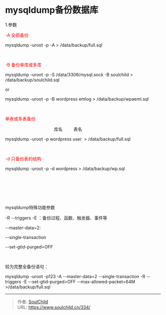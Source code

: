 # mysqldump备份数据库

<!--more-->
1.参数

<span style="color: #ff0000;">-A 全部备份</span>

mysqldump -uroot -p -A &gt; /data/backup/full.sql

&nbsp;

<span style="color: #ff0000;">-B 备份单库或多库</span>

<span style="white-space: normal;">mysqldump -uroot -p -S /data/3306/mysql.sock -B soulchild &gt; /data/backup/soulchild.sql</span>

or

<span style="white-space: normal;">mysqldump -uroot -p -B wordpress emlog &gt; /data/backup/wpaeml.sql</span>

&nbsp;

<span style="color: #ff0000;">单表或多表备份</span>
<p style="padding-left: 150px;">  库名         表名</p>
<span style="white-space: normal;">mysqldump -uroot -p wordpress user  &gt; /data/backup/full.sql</span>

&nbsp;

<span style="color: #ff0000;">-d 只备份表的结构</span>

mysqldump -uroot -p -d wordpress &gt; /data/backup/wp.sql

&nbsp;

&nbsp;

&nbsp;

mysqldump特殊功能参数

-R --triggers -E ：备份过程、函数、触发器、事件等

--master-data=2:

--single-transaction

--set-gtid-purged=OFF

&nbsp;

较为完整全备份语句：

mysqldump -uroot -p123 -A --master-data=2 --single-transaction -R --triggers -E --set-gtid-purged=OFF --max-allowed-packet=64M &gt;/data/backup/full.sql


---

> 作者: [SoulChild](https://www.soulchild.cn)  
> URL: https://www.soulchild.cn/334/  

